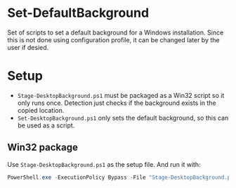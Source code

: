 # Set-DefaultBackground
Set of scripts to set a default background for a Windows installation. Since this is not done using configuration profile, it can be changed later by the user if desied.

# Setup
 - `Stage-DesktopBackground.ps1` must be packaged as a Win32 script so it only runs once. Detection just checks if the background exists in the copied location.
 - `Set-DesktopBackground.ps1` only sets the default background, so this can be used as a script.

## Win32 package
Use `Stage-DesktopBackground.ps1` as the setup file. And run it with:
```PowerShell
PowerShell.exe -ExecutionPolicy Bypass -File "Stage-DesktopBackground.ps1"
```

